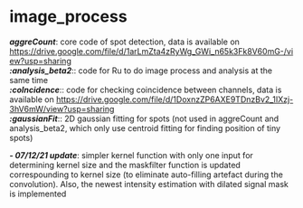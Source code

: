 # image_process

***aggreCount***: core code of spot detection, data is available on https://drive.google.com/file/d/1arLmZta4zRyWg_GWi_n65k3Fk8V60mG-/view?usp=sharing  
***:analysis_beta2***:: code for Ru to do image process and analysis at the same time  
***:coIncidence***:: code for checking coincidence between channels, data is available on https://drive.google.com/file/d/1DoxnzZP6AXE9TDnzBv2_1IXzj-3hV6mW/view?usp=sharing  
***:gaussianFit***:: 2D gaussian fitting for spots (not used in aggreCount and analysis_beta2, which only use centroid fitting for finding position of tiny spots)  

***- 07/12/21 update***: simpler kernel function with only one input for determining kernel size and the maskfilter function is updated correspounding to kernel size (to eliminate auto-filling artefact during the convolution). Also, the newest intensity estimation with dilated signal mask is implemented
